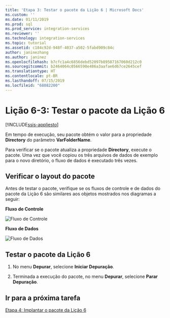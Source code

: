 ```yaml
---
title: 'Etapa 3: Testar o pacote da Lição 6 | Microsoft Docs'
ms.custom: ''
ms.date: 01/11/2019
ms.prod: sql
ms.prod_service: integration-services
ms.reviewer: ''
ms.technology: integration-services
ms.topic: tutorial
ms.assetid: c184c92d-948f-4037-a502-5fabd909c84c
author: janinezhang
ms.author: janinez
ms.openlocfilehash: b7cfc1a4c6856debd52097b89587167060d212c0
ms.sourcegitcommit: b2464064c0566590e486a3aafae6d67ce2645cef
ms.translationtype: HT
ms.contentlocale: pt-BR
ms.lasthandoff: 07/15/2019
ms.locfileid: "68082200"
---
```

# <a name="lesson-6-3-test-the-lesson-6-package"></a>Lição 6-3: Testar o pacote da Lição 6

[!INCLUDE[ssis-appliesto](../includes/ssis-appliesto-ssvrpluslinux-asdb-asdw-xxx.md)]


Em tempo de execução, seu pacote obtém o valor para a propriedade **Directory** do parâmetro **VarFolderName**.  
  
Para verificar se o pacote atualiza a propriedade **Directory**, execute o pacote. Uma vez que você copiou os três arquivos de dados de exemplo para o novo diretório, o fluxo de dados é executado três vezes.
  
## <a name="check-the-package-layout"></a>Verificar o layout do pacote  
Antes de testar o pacote, verifique se os fluxos de controle e de dados do pacote da Lição 6 são similares aos objetos mostrados nos diagramas a seguir:   
  
**Fluxo de Controle**  
  
![Fluxo de Controle](../integration-services/media/task4lesson2control.gif "Fluxo de Controle")  
  
**Fluxo de Dados**  
  
![Fluxo de Dados](../integration-services/media/task5lesson5data.gif "Fluxo de Dados")  
  
## <a name="test-the-lesson-6-package"></a>Testar o pacote da Lição 6  
  
1.  No menu **Depurar**, selecione **Iniciar Depuração**.  
  
2.  Terminada a execução do pacote, no menu **Depurar**, selecione **Parar Depuração**.  
  
## <a name="go-to-next-task"></a>Ir para a próxima tarefa
[Etapa 4: Implantar o pacote da Lição 6](../integration-services/lesson-6-4-deploying-the-lesson-6-package.md)  
  
  
  
